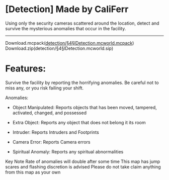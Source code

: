 # [Detection] Made by CaliFerr
Using only the security cameras scattered around the location, detect and survive the mysterious anomalies that occur in the facility. 
***
Download.mcpack([detection/§4§lDetection.mcworld.mcpack](https://github.com/CaliFerr/detection/blob/main/%C2%A74%C2%A7lDetection.mcworld))
Download.zip(detection/§4§lDetection.mcworld.sip)

# Features:
Survive the facility by reporting the horrifying anomalies. Be careful not to miss any, or you risk failing your shift.  

Anomalies:

- Object Manipulated: Reports objects that has been moved, tampered, activated, changed, and possessed

- Extra Object: Reports any object that does not belong it its room

- Intruder: Reports Intruders and Footprints

- Camera Error: Reports Camera errors

- Spiritual Anomaly: Reports any spiritual abnormalities


Key Note
Rate of anomalies will double after some time
This map has jump scares and flashing discretion is advised
Please do not take claim anything from this map as your own

